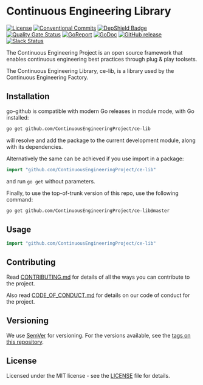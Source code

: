 # Continuous Engineering Library

[![License](https://img.shields.io/github/license/ContinuousEngineeringProject/ce-lib)](https://github.com/ContinuousEngineeringProject/ce-lib/blob/master/LICENSE)
[![Conventional Commits](https://img.shields.io/badge/Conventional%20Commits-1.0.0-yellow.svg)](https://conventionalcommits.org)
[![DepShield Badge](https://depshield.sonatype.org/badges/ContinuousEngineeringProject/ce-lib/depshield.svg)](https://depshield.github.io)
[![Quality Gate Status](https://sonarcloud.io/api/project_badges/measure?project=ContinuousEngineeringProject_ce-lib&metric=alert_status)](https://sonarcloud.io/summary/new_code?id=ContinuousEngineeringProject_ce-lib)
[![GoReport](https://goreportcard.com/badge/github.com/ContinuousEngineeringProject/ce-lib)](https://goreportcard.com/report/github.com/ContinuousEngineeringProject/ce-lib)
[![GoDoc](https://godoc.org/github.com/ContinuousEngineeringProject/ce-lib?status.svg)](https://godoc.org/github.com/ContinuousEngineeringProject/ce-lib)
[![GitHub release](https://img.shields.io/github/v/release/ContinuousEngineeringProject/ce-lib?include_prereleases)](https://github.com/ContinuousEngineeringProject/ce-lib/releases/latest)
[![Slack Status](https://img.shields.io/badge/slack-join_chat-white.svg?logo=slack&style=social)](https://continuousengproject.slack.com)

The Continuous Engineering Project is an open source framework that enables continuous engineering best practices through plug & play toolsets.

The Continuous Engineering Library, ce-lib, is a library used by the Continuous Engineering Factory.

## Installation

go-github is compatible with modern Go releases in module mode, with Go installed:

```bash
go get github.com/ContinuousEngineeringProject/ce-lib
```

will resolve and add the package to the current development module, along with its dependencies.

Alternatively the same can be achieved if you use import in a package:

```go
import "github.com/ContinuousEngineeringProject/ce-lib"
```

and run `go get` without parameters.

Finally, to use the top-of-trunk version of this repo, use the following command:

```bash
go get github.com/ContinuousEngineeringProject/ce-lib@master
```


## Usage

```go
import "github.com/ContinuousEngineeringProject/ce-lib"
```


## Contributing

Read [CONTRIBUTING.md][CONTRIB] for details of all the ways you can contribute to the project.

Also read [CODE_OF_CONDUCT.md][COC] for details on our code of conduct for the project.


## Versioning

We use [SemVer][SEMVER] for versioning. For the versions available, see the [tags on this repository][REPOTAGS].


## License

Licensed under the MIT license - see the [LICENSE][LICENSE] file for details.


[LICENSE]: LICENSE
[SEMVER]: http://semver.org/
[COC]: CODE_OF_CONDUCT.md
[CONTRIB]: CONTRIBUTING.md
[REPOTAGS]: https://github.com/continuousengineeringproject/ce-lib/tags